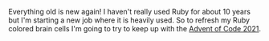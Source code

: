 Everything old is new again! I haven't really used Ruby for about 10 years but
I'm starting a new job where it is heavily used. So to refresh my Ruby
colored brain cells I'm going to try to keep up with the [Advent of Code 2021].

[Advent of Code 2021]: https://adventofcode.com/2021

